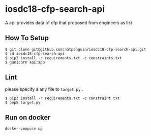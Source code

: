 # iosdc18-cfp-search-api

A api provides data of cfp that proposed from engineers as list

## How To Setup

```
$ git clone git@github.com:natpenguin/iosdc18-cfp-search-api.git
$ cd iosdc18-cfp-search-api
$ pip3 install -r requirements.txt -c constraints.txt
$ gunicorn api:app
```

## Lint

please specify a any file to `target.py` .
```
$ pip3 install -r requirements.txt -c constraint.txt
$ pep8 target.py
```

## Run on docker

```bash
docker-compose up
```

